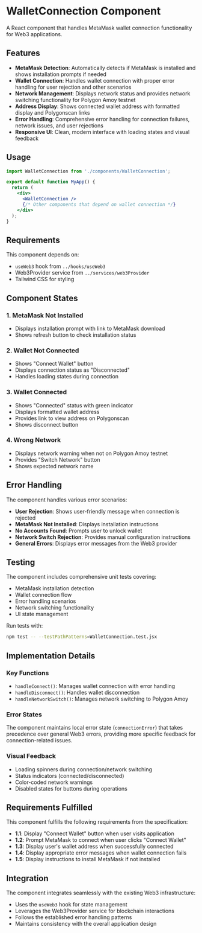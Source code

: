 # WalletConnection Component

A React component that handles MetaMask wallet connection functionality for Web3 applications.

## Features

- **MetaMask Detection**: Automatically detects if MetaMask is installed and shows installation prompts if needed
- **Wallet Connection**: Handles wallet connection with proper error handling for user rejection and other scenarios
- **Network Management**: Displays network status and provides network switching functionality for Polygon Amoy testnet
- **Address Display**: Shows connected wallet address with formatted display and Polygonscan links
- **Error Handling**: Comprehensive error handling for connection failures, network issues, and user rejections
- **Responsive UI**: Clean, modern interface with loading states and visual feedback

## Usage

```jsx
import WalletConnection from './components/WalletConnection';

export default function MyApp() {
  return (
    <div>
      <WalletConnection />
      {/* Other components that depend on wallet connection */}
    </div>
  );
}
```

## Requirements

This component depends on:
- `useWeb3` hook from `../hooks/useWeb3`
- Web3Provider service from `../services/web3Provider`
- Tailwind CSS for styling

## Component States

### 1. MetaMask Not Installed
- Displays installation prompt with link to MetaMask download
- Shows refresh button to check installation status

### 2. Wallet Not Connected
- Shows "Connect Wallet" button
- Displays connection status as "Disconnected"
- Handles loading states during connection

### 3. Wallet Connected
- Shows "Connected" status with green indicator
- Displays formatted wallet address
- Provides link to view address on Polygonscan
- Shows disconnect button

### 4. Wrong Network
- Displays network warning when not on Polygon Amoy testnet
- Provides "Switch Network" button
- Shows expected network name

## Error Handling

The component handles various error scenarios:

- **User Rejection**: Shows user-friendly message when connection is rejected
- **MetaMask Not Installed**: Displays installation instructions
- **No Accounts Found**: Prompts user to unlock wallet
- **Network Switch Rejection**: Provides manual configuration instructions
- **General Errors**: Displays error messages from the Web3 provider

## Testing

The component includes comprehensive unit tests covering:
- MetaMask installation detection
- Wallet connection flow
- Error handling scenarios
- Network switching functionality
- UI state management

Run tests with:
```bash
npm test -- --testPathPatterns=WalletConnection.test.jsx
```

## Implementation Details

### Key Functions

- `handleConnect()`: Manages wallet connection with error handling
- `handleDisconnect()`: Handles wallet disconnection
- `handleNetworkSwitch()`: Manages network switching to Polygon Amoy

### Error States

The component maintains local error state (`connectionError`) that takes precedence over general Web3 errors, providing more specific feedback for connection-related issues.

### Visual Feedback

- Loading spinners during connection/network switching
- Status indicators (connected/disconnected)
- Color-coded network warnings
- Disabled states for buttons during operations

## Requirements Fulfilled

This component fulfills the following requirements from the specification:

- **1.1**: Display "Connect Wallet" button when user visits application
- **1.2**: Prompt MetaMask to connect when user clicks "Connect Wallet"
- **1.3**: Display user's wallet address when successfully connected
- **1.4**: Display appropriate error messages when wallet connection fails
- **1.5**: Display instructions to install MetaMask if not installed

## Integration

The component integrates seamlessly with the existing Web3 infrastructure:
- Uses the `useWeb3` hook for state management
- Leverages the Web3Provider service for blockchain interactions
- Follows the established error handling patterns
- Maintains consistency with the overall application design